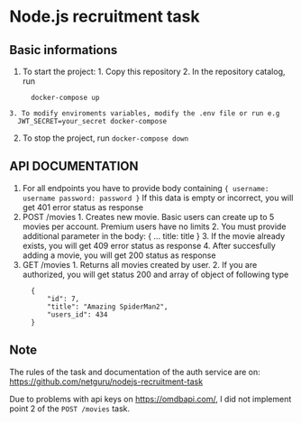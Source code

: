 # Node.js recruitment task

## Basic informations
  
  1. To start the project:
    1. Copy this repository
    2. In the repository catalog, run
      ```
        docker-compose up
      ```
    3. To modify enviroments variables, modify the .env file or run e.g
      JWT_SECRET=your_secret docker-compose
  2. To stop the project, run
    ```
      docker-compose down
    ```
     
## API DOCUMENTATION

  1. For all endpoints you have to provide body containing
    ```
    {
      username: username
      password: password
    }
    ```
    If this data is empty or incorrect, you will get 401 error status as response
  2. POST /movies
    1. Creates new movie. Basic users can create up to 5 movies per account. Premium users have no limits
    2. You must provide additional parameter in the body:
    {
      ...
      title: title
    }
    3. If the movie already exists, you will get 409 error status as response
    4. After succesfully adding a movie, you will get 200 status as response
  3. GET /movies
    1. Returns all movies created by user.
    2. If you are authorized, you will get status 200 and array of object of following type
      ```
        {
            "id": 7,
            "title": "Amazing SpiderMan2",
            "users_id": 434
        }
      ```

## Note

  The rules of the task and documentation of the auth service are on:
  https://github.com/netguru/nodejs-recruitment-task

  Due to problems with api keys on https://omdbapi.com/, I did not implement point 2 of the 
  `POST /movies` task.
    